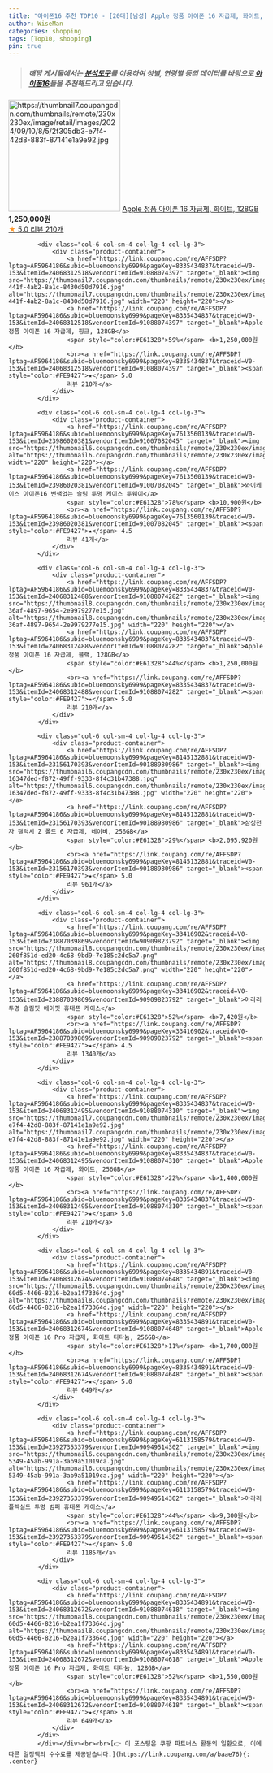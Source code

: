 ```yaml
---
title: "아이폰16 추천 TOP10 - [20대][남성] Apple 정품 아이폰 16 자급제, 화이트, 128GB"
author: WiseMan
categories: shopping
tags: [Top10, shopping]
pin: true
---
```


> ##### 해당 게시물에서는 [**분석도구**](https://itemscout.io/)를 이용하여 **성별**, **연령별** 등의 데이터를 바탕으로 [**아이폰16**](https://link.coupang.com/a/baae76)들을 추천해드리고 있습니다.
<div class="container"><div class="row">
            <div class="col-6 col-sm-4 col-lg-4 col-lg-3">
                <div class="product-container">
                    <a href="https://link.coupang.com/re/AFFSDP?lptag=AF5964186&subid=bluemoonsky6999&pageKey=8335434837&traceid=V0-153&itemId=24068312487&vendorItemId=91088074265" target="_blank"><img src="https://thumbnail7.coupangcdn.com/thumbnails/remote/230x230ex/image/retail/images/2024/09/10/8/5/2f305db3-e7f4-42d8-883f-87141e1a9e92.jpg" alt="https://thumbnail7.coupangcdn.com/thumbnails/remote/230x230ex/image/retail/images/2024/09/10/8/5/2f305db3-e7f4-42d8-883f-87141e1a9e92.jpg" width="220" height="220"></a>
                    <a href="https://link.coupang.com/re/AFFSDP?lptag=AF5964186&subid=bluemoonsky6999&pageKey=8335434837&traceid=V0-153&itemId=24068312487&vendorItemId=91088074265" target="_blank">Apple 정품 아이폰 16 자급제, 화이트, 128GB</a>
                    <span style="color:#E61328"></span> <b>1,250,000원</b>
                    <br><a href="https://link.coupang.com/re/AFFSDP?lptag=AF5964186&subid=bluemoonsky6999&pageKey=8335434837&traceid=V0-153&itemId=24068312487&vendorItemId=91088074265" target="_blank"><span style="color:#FE9427">★</span> 5.0
                    리뷰 210개</a>
                </div>
            </div>
            
            <div class="col-6 col-sm-4 col-lg-4 col-lg-3">
                <div class="product-container">
                    <a href="https://link.coupang.com/re/AFFSDP?lptag=AF5964186&subid=bluemoonsky6999&pageKey=8335434837&traceid=V0-153&itemId=24068312518&vendorItemId=91088074397" target="_blank"><img src="https://thumbnail7.coupangcdn.com/thumbnails/remote/230x230ex/image/retail/images/2024/09/10/8/7/d59c7d59-441f-4ab2-8a1c-8430d50d7916.jpg" alt="https://thumbnail7.coupangcdn.com/thumbnails/remote/230x230ex/image/retail/images/2024/09/10/8/7/d59c7d59-441f-4ab2-8a1c-8430d50d7916.jpg" width="220" height="220"></a>
                    <a href="https://link.coupang.com/re/AFFSDP?lptag=AF5964186&subid=bluemoonsky6999&pageKey=8335434837&traceid=V0-153&itemId=24068312518&vendorItemId=91088074397" target="_blank">Apple 정품 아이폰 16 자급제, 핑크, 128GB</a>
                    <span style="color:#E61328">59%</span> <b>1,250,000원</b>
                    <br><a href="https://link.coupang.com/re/AFFSDP?lptag=AF5964186&subid=bluemoonsky6999&pageKey=8335434837&traceid=V0-153&itemId=24068312518&vendorItemId=91088074397" target="_blank"><span style="color:#FE9427">★</span> 5.0
                    리뷰 210개</a>
                </div>
            </div>
            
            <div class="col-6 col-sm-4 col-lg-4 col-lg-3">
                <div class="product-container">
                    <a href="https://link.coupang.com/re/AFFSDP?lptag=AF5964186&subid=bluemoonsky6999&pageKey=7613560139&traceid=V0-153&itemId=23986020381&vendorItemId=91007082045" target="_blank"><img src="https://thumbnail6.coupangcdn.com/thumbnails/remote/230x230ex/image/vendor_inventory/ee50/77b48ae964651f27e92440fa4675debf5d5ec3e743f7bcc29a608455d13b.jpg" alt="https://thumbnail6.coupangcdn.com/thumbnails/remote/230x230ex/image/vendor_inventory/ee50/77b48ae964651f27e92440fa4675debf5d5ec3e743f7bcc29a608455d13b.jpg" width="220" height="220"></a>
                    <a href="https://link.coupang.com/re/AFFSDP?lptag=AF5964186&subid=bluemoonsky6999&pageKey=7613560139&traceid=V0-153&itemId=23986020381&vendorItemId=91007082045" target="_blank">와이케이스 아이폰16 변색없는 슬림 투명 케이스 투웨이</a>
                    <span style="color:#E61328">78%</span> <b>10,900원</b>
                    <br><a href="https://link.coupang.com/re/AFFSDP?lptag=AF5964186&subid=bluemoonsky6999&pageKey=7613560139&traceid=V0-153&itemId=23986020381&vendorItemId=91007082045" target="_blank"><span style="color:#FE9427">★</span> 4.5
                    리뷰 41개</a>
                </div>
            </div>
            
            <div class="col-6 col-sm-4 col-lg-4 col-lg-3">
                <div class="product-container">
                    <a href="https://link.coupang.com/re/AFFSDP?lptag=AF5964186&subid=bluemoonsky6999&pageKey=8335434837&traceid=V0-153&itemId=24068312488&vendorItemId=91088074282" target="_blank"><img src="https://thumbnail8.coupangcdn.com/thumbnails/remote/230x230ex/image/retail/images/2024/09/10/8/4/ae47d827-36af-4897-9654-2e9979277e15.jpg" alt="https://thumbnail8.coupangcdn.com/thumbnails/remote/230x230ex/image/retail/images/2024/09/10/8/4/ae47d827-36af-4897-9654-2e9979277e15.jpg" width="220" height="220"></a>
                    <a href="https://link.coupang.com/re/AFFSDP?lptag=AF5964186&subid=bluemoonsky6999&pageKey=8335434837&traceid=V0-153&itemId=24068312488&vendorItemId=91088074282" target="_blank">Apple 정품 아이폰 16 자급제, 블랙, 128GB</a>
                    <span style="color:#E61328">44%</span> <b>1,250,000원</b>
                    <br><a href="https://link.coupang.com/re/AFFSDP?lptag=AF5964186&subid=bluemoonsky6999&pageKey=8335434837&traceid=V0-153&itemId=24068312488&vendorItemId=91088074282" target="_blank"><span style="color:#FE9427">★</span> 5.0
                    리뷰 210개</a>
                </div>
            </div>
            
            <div class="col-6 col-sm-4 col-lg-4 col-lg-3">
                <div class="product-container">
                    <a href="https://link.coupang.com/re/AFFSDP?lptag=AF5964186&subid=bluemoonsky6999&pageKey=8145132881&traceid=V0-153&itemId=23156170393&vendorItemId=90188980986" target="_blank"><img src="https://thumbnail6.coupangcdn.com/thumbnails/remote/230x230ex/image/retail/images/1646690386457083-16347ded-f872-49ff-9333-8f4c31b47388.jpg" alt="https://thumbnail6.coupangcdn.com/thumbnails/remote/230x230ex/image/retail/images/1646690386457083-16347ded-f872-49ff-9333-8f4c31b47388.jpg" width="220" height="220"></a>
                    <a href="https://link.coupang.com/re/AFFSDP?lptag=AF5964186&subid=bluemoonsky6999&pageKey=8145132881&traceid=V0-153&itemId=23156170393&vendorItemId=90188980986" target="_blank">삼성전자 갤럭시 Z 폴드 6 자급제, 네이비, 256GB</a>
                    <span style="color:#E61328">29%</span> <b>2,095,920원</b>
                    <br><a href="https://link.coupang.com/re/AFFSDP?lptag=AF5964186&subid=bluemoonsky6999&pageKey=8145132881&traceid=V0-153&itemId=23156170393&vendorItemId=90188980986" target="_blank"><span style="color:#FE9427">★</span> 5.0
                    리뷰 961개</a>
                </div>
            </div>
            
            <div class="col-6 col-sm-4 col-lg-4 col-lg-3">
                <div class="product-container">
                    <a href="https://link.coupang.com/re/AFFSDP?lptag=AF5964186&subid=bluemoonsky6999&pageKey=33416902&traceid=V0-153&itemId=23887039869&vendorItemId=90909823792" target="_blank"><img src="https://thumbnail8.coupangcdn.com/thumbnails/remote/230x230ex/image/retail/images/2359590671200461-260f851d-ed20-4c68-9bd9-7e185c2dc5a7.png" alt="https://thumbnail8.coupangcdn.com/thumbnails/remote/230x230ex/image/retail/images/2359590671200461-260f851d-ed20-4c68-9bd9-7e185c2dc5a7.png" width="220" height="220"></a>
                    <a href="https://link.coupang.com/re/AFFSDP?lptag=AF5964186&subid=bluemoonsky6999&pageKey=33416902&traceid=V0-153&itemId=23887039869&vendorItemId=90909823792" target="_blank">아라리 투명 슬림핏 에이핏 휴대폰 케이스</a>
                    <span style="color:#E61328">52%</span> <b>7,420원</b>
                    <br><a href="https://link.coupang.com/re/AFFSDP?lptag=AF5964186&subid=bluemoonsky6999&pageKey=33416902&traceid=V0-153&itemId=23887039869&vendorItemId=90909823792" target="_blank"><span style="color:#FE9427">★</span> 4.5
                    리뷰 1340개</a>
                </div>
            </div>
            
            <div class="col-6 col-sm-4 col-lg-4 col-lg-3">
                <div class="product-container">
                    <a href="https://link.coupang.com/re/AFFSDP?lptag=AF5964186&subid=bluemoonsky6999&pageKey=8335434837&traceid=V0-153&itemId=24068312495&vendorItemId=91088074310" target="_blank"><img src="https://thumbnail7.coupangcdn.com/thumbnails/remote/230x230ex/image/retail/images/2024/09/10/8/5/2f305db3-e7f4-42d8-883f-87141e1a9e92.jpg" alt="https://thumbnail7.coupangcdn.com/thumbnails/remote/230x230ex/image/retail/images/2024/09/10/8/5/2f305db3-e7f4-42d8-883f-87141e1a9e92.jpg" width="220" height="220"></a>
                    <a href="https://link.coupang.com/re/AFFSDP?lptag=AF5964186&subid=bluemoonsky6999&pageKey=8335434837&traceid=V0-153&itemId=24068312495&vendorItemId=91088074310" target="_blank">Apple 정품 아이폰 16 자급제, 화이트, 256GB</a>
                    <span style="color:#E61328">22%</span> <b>1,400,000원</b>
                    <br><a href="https://link.coupang.com/re/AFFSDP?lptag=AF5964186&subid=bluemoonsky6999&pageKey=8335434837&traceid=V0-153&itemId=24068312495&vendorItemId=91088074310" target="_blank"><span style="color:#FE9427">★</span> 5.0
                    리뷰 210개</a>
                </div>
            </div>
            
            <div class="col-6 col-sm-4 col-lg-4 col-lg-3">
                <div class="product-container">
                    <a href="https://link.coupang.com/re/AFFSDP?lptag=AF5964186&subid=bluemoonsky6999&pageKey=8335434891&traceid=V0-153&itemId=24068312674&vendorItemId=91088074648" target="_blank"><img src="https://thumbnail8.coupangcdn.com/thumbnails/remote/230x230ex/image/retail/images/2024/09/10/8/5/7cf72cbe-60d5-4466-8216-b2ea1f73364d.jpg" alt="https://thumbnail8.coupangcdn.com/thumbnails/remote/230x230ex/image/retail/images/2024/09/10/8/5/7cf72cbe-60d5-4466-8216-b2ea1f73364d.jpg" width="220" height="220"></a>
                    <a href="https://link.coupang.com/re/AFFSDP?lptag=AF5964186&subid=bluemoonsky6999&pageKey=8335434891&traceid=V0-153&itemId=24068312674&vendorItemId=91088074648" target="_blank">Apple 정품 아이폰 16 Pro 자급제, 화이트 티타늄, 256GB</a>
                    <span style="color:#E61328">11%</span> <b>1,700,000원</b>
                    <br><a href="https://link.coupang.com/re/AFFSDP?lptag=AF5964186&subid=bluemoonsky6999&pageKey=8335434891&traceid=V0-153&itemId=24068312674&vendorItemId=91088074648" target="_blank"><span style="color:#FE9427">★</span> 5.0
                    리뷰 649개</a>
                </div>
            </div>
            
            <div class="col-6 col-sm-4 col-lg-4 col-lg-3">
                <div class="product-container">
                    <a href="https://link.coupang.com/re/AFFSDP?lptag=AF5964186&subid=bluemoonsky6999&pageKey=6113158579&traceid=V0-153&itemId=23927353379&vendorItemId=90949514302" target="_blank"><img src="https://thumbnail6.coupangcdn.com/thumbnails/remote/230x230ex/image/retail/images/2024/08/19/11/2/8c1c8c9e-5349-45ab-991a-3ab9a51019ca.jpg" alt="https://thumbnail6.coupangcdn.com/thumbnails/remote/230x230ex/image/retail/images/2024/08/19/11/2/8c1c8c9e-5349-45ab-991a-3ab9a51019ca.jpg" width="220" height="220"></a>
                    <a href="https://link.coupang.com/re/AFFSDP?lptag=AF5964186&subid=bluemoonsky6999&pageKey=6113158579&traceid=V0-153&itemId=23927353379&vendorItemId=90949514302" target="_blank">아라리 플렉실드 투명 범퍼 휴대폰 케이스</a>
                    <span style="color:#E61328">44%</span> <b>9,300원</b>
                    <br><a href="https://link.coupang.com/re/AFFSDP?lptag=AF5964186&subid=bluemoonsky6999&pageKey=6113158579&traceid=V0-153&itemId=23927353379&vendorItemId=90949514302" target="_blank"><span style="color:#FE9427">★</span> 5.0
                    리뷰 1185개</a>
                </div>
            </div>
            
            <div class="col-6 col-sm-4 col-lg-4 col-lg-3">
                <div class="product-container">
                    <a href="https://link.coupang.com/re/AFFSDP?lptag=AF5964186&subid=bluemoonsky6999&pageKey=8335434891&traceid=V0-153&itemId=24068312672&vendorItemId=91088074618" target="_blank"><img src="https://thumbnail8.coupangcdn.com/thumbnails/remote/230x230ex/image/retail/images/2024/09/10/8/5/7cf72cbe-60d5-4466-8216-b2ea1f73364d.jpg" alt="https://thumbnail8.coupangcdn.com/thumbnails/remote/230x230ex/image/retail/images/2024/09/10/8/5/7cf72cbe-60d5-4466-8216-b2ea1f73364d.jpg" width="220" height="220"></a>
                    <a href="https://link.coupang.com/re/AFFSDP?lptag=AF5964186&subid=bluemoonsky6999&pageKey=8335434891&traceid=V0-153&itemId=24068312672&vendorItemId=91088074618" target="_blank">Apple 정품 아이폰 16 Pro 자급제, 화이트 티타늄, 128GB</a>
                    <span style="color:#E61328">52%</span> <b>1,550,000원</b>
                    <br><a href="https://link.coupang.com/re/AFFSDP?lptag=AF5964186&subid=bluemoonsky6999&pageKey=8335434891&traceid=V0-153&itemId=24068312672&vendorItemId=91088074618" target="_blank"><span style="color:#FE9427">★</span> 5.0
                    리뷰 649개</a>
                </div>
            </div>
            </div></div><br><br>[👉 이 포스팅은 쿠팡 파트너스 활동의 일환으로, 이에 따른 일정액의 수수료를 제공받습니다.](https://link.coupang.com/a/baae76){: .center}